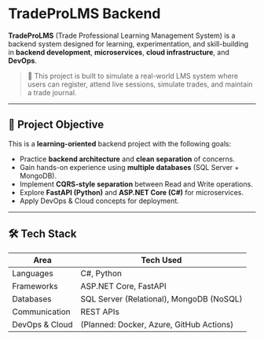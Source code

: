 # TradeProLMS Backend

**TradeProLMS** (Trade Professional Learning Management System) is a backend system designed for learning, experimentation, and skill-building in **backend development**, **microservices**, **cloud infrastructure**, and **DevOps**.

> 🚀 This project is built to simulate a real-world LMS system where users can register, attend live sessions, simulate trades, and maintain a trade journal.

---

## 📌 Project Objective

This is a **learning-oriented** backend project with the following goals:

- Practice **backend architecture** and **clean separation** of concerns.
- Gain hands-on experience using **multiple databases** (SQL Server + MongoDB).
- Implement **CQRS-style separation** between Read and Write operations.
- Explore **FastAPI (Python)** and **ASP.NET Core (C#)** for microservices.
- Apply DevOps & Cloud concepts for deployment.

---

## 🛠️ Tech Stack

| Area            | Tech Used                        |
|-----------------|----------------------------------|
| Languages       | C#, Python                       |
| Frameworks      | ASP.NET Core, FastAPI            |
| Databases       | SQL Server (Relational), MongoDB (NoSQL) |
| Communication   | REST APIs                        |
| DevOps & Cloud  | (Planned: Docker, Azure, GitHub Actions) |




